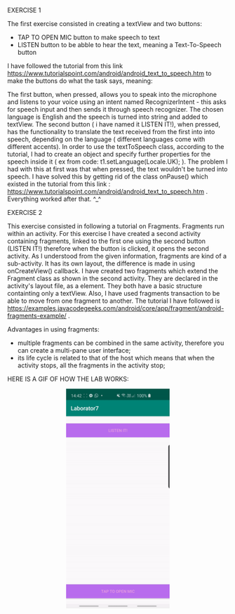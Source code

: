 EXERCISE 1

The first exercise consisted in creating a textView and two buttons: 
- TAP TO OPEN MIC button to make speech to text
- LISTEN button to be abble to hear the text, meaning a Text-To-Speech button

I have followed the tutorial from this link https://www.tutorialspoint.com/android/android_text_to_speech.htm  to make the buttons do what the task says, meaning:

The first button, when pressed, allows you to speak into the microphone and listens to your voice using an intent named RecognizerIntent - this asks for speech input and then sends it through speech recognizer. The chosen language is English and the speech is turned into string and added to textView.
The second button ( i have named it LISTEN IT!), when pressed, has the functionality to translate the text received from the first into into speech, depending on the language ( different languages come with different accents). In order to use the textToSpeech class, according to the tutorial, I had to create an object and specify further properties for the speech inside it ( ex from code: t1.setLanguage(Locale.UK); ). The problem I had with this at first was that when pressed, the text wouldn't be turned into speech. I have solved this by getting rid of the class onPause() which existed in the tutorial from this link : https://www.tutorialspoint.com/android/android_text_to_speech.htm . Everything worked after that. ^_^


EXERCISE 2

This exercise consisted in following a tutorial on Fragments. Fragments run within an activity. For this exercise I have created a second activity containing fragments, linked to the first one using the second button (LISTEN IT!) therefore when the button is clicked, it opens the second activity. 
As I understood from the given information, fragments are kind of a sub-activity. It has its own layout, the difference is made in using onCreateView() callback. 
I have created two fragments which extend the Fragment class as shown in the second activity. They are declared in the activity's layout file, as a <fragment> element. They both have a basic structure containting only a textView. Also, I have used fragments transaction to be able to move from one fragment to another. The tutorial I have followed is https://examples.javacodegeeks.com/android/core/app/fragment/android-fragments-example/ .

 
Advantages in using fragments:
- multiple fragments can be combined in the same activity, therefore you can create a multi-pane user interface;
- its life cycle is related to that of the host which means that when the activity stops, all the fragments in the activity stop;

HERE IS A GIF OF HOW THE LAB WORKS: 
<div align="center">
<img src="lab7.gif"  height="500" >
</div>                                                  
                                                   
                                                   
                                                   
                                                   
                                                   
                                                   
                                                   
                                                   
       
